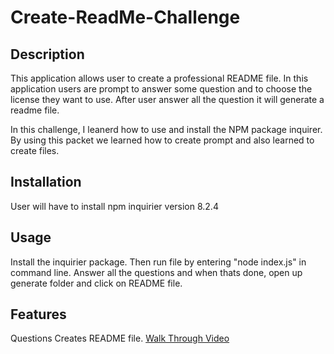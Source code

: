 # Create-ReadMe-Challenge

## Description
This application allows user to create a professional README file. In this application users are prompt to answer some question and to choose the license they want to use. After user answer all the question it will generate a readme file.

In this challenge, I leanerd how to use and install the NPM package inquirer. By using this packet we learned how to create prompt and also learned to create files.

## Installation
User will have to install npm inquirier version 8.2.4

## Usage
Install the inquirier package. Then run file by entering "node index.js" in command line. Answer all the questions and when thats done, open up generate folder and click on README file.

## Features
Questions
Creates README file.
[Walk Through Video](https://drive.google.com/file/d/16IiiqzNz-8A_b2pIU5vutrFhJ2Wicnxe/view)